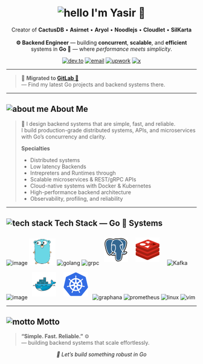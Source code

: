 <!-- Profile Header -->
<h1 align="center">
  <img src="https://media.tenor.com/Yj4grvIBitkAAAAM/jake-is.gif" height="60" width="60" alt="hello"/>  
   I'm <strong>Yasir</strong> 👋  
</h1>

<p align="center">
  Creator of <b>CactusDB</b> • <b>Asirnet</b> •  <b>Aryol</b> • <b>Noodlejs</b>  • <b>Cloudlet</b> • <b> SilKarta</b> 
  <br/><br/>
  <strong>⚙️ Backend Engineer</strong> — building <strong>concurrent</strong>, <strong>scalable</strong>, and <strong>efficient</strong> systems in  
  <strong>Go 🐹</strong> — where <em>performance meets simplicity</em>.
</p>

<p align="center">
  <a href="https://dev.to/mr_yasir"><img src="https://img.shields.io/badge/Blog-dev.to-blue?style=flat-square&logo=dev.to" alt="dev.to"/></a>
  <a href="mailto:helloyasir@proton.me"><img src="https://img.shields.io/badge/Email-ProtonMail-purple?style=flat-square&logo=protonmail" alt="email"/></a>
  <a href="https://www.upwork.com/freelancers/~0134f4c054f96f8850"><img src="https://img.shields.io/badge/Upwork-Hire%20Me-success?style=flat-square&logo=upwork" alt="upwork"/></a>
  <a href="https://x.com/myasirdev"><img src="https://img.shields.io/badge/X-@myasirdev-1DA1F2?style=flat-square&logo=x" alt="x"/></a>
</p>

---

> 🚀 **Migrated to [GitLab 🔗](http://gitlab.com/yasirdevloper9)**  
> — Find my latest Go projects and backend systems there.

---

## <img src="https://i.pinimg.com/originals/ba/dc/74/badc74ced38f8aa000d067a72d2f0465.gif" height="52" alt="about me" /> About Me

> 🧩 I design backend systems that are simple, fast, and reliable.  
> I build production-grade distributed systems, APIs, and microservices with Go’s concurrency and clarity.
>
> **Specialties**
> - Distributed systems
> - Low latency Backends
> - Intrepreters and Runtimes through  
> - Scalable microservices & REST/gRPC APIs  
> - Cloud-native systems with Docker & Kubernetes  
> - High-performance backend architecture  
> - Observability, profiling, and reliability  

---

## <img src="https://i.pinimg.com/originals/95/f2/43/95f24363e310d115b83d8993aab903e6.gif" height="60" alt="tech stack" /> Tech Stack — Go 🐹 Systems

<p align="left">
    <!-- Zig -->
<img width="70" height="70" alt="image" src="https://github.com/user-attachments/assets/9c91631e-407f-44b2-90c7-b097d1bc7540" />

  <!-- Go -->
  
  <img width="70" height="70" alt="golang" src="https://raw.githubusercontent.com/devicons/devicon/master/icons/go/go-original.svg" />

  <!-- Gin-Gonic -->
  <img width="70" height="70" alt="golang" src="https://avatars.githubusercontent.com/u/7894478?s=200&v=4" />


  <!-- gRPC -->
  <img width="65" height="65" alt="grpc" src="https://github.com/user-attachments/assets/0e937586-aada-4a5a-b243-0e13a03634f5" />

  <!-- PostgreSQL -->
  <img src="https://raw.githubusercontent.com/devicons/devicon/master/icons/postgresql/postgresql-original.svg" alt="PostgreSQL" width="64" height="64" style="margin:8px"/>

  <!-- Redis -->
  <img src="https://raw.githubusercontent.com/devicons/devicon/master/icons/redis/redis-original.svg" alt="Redis" width="64" height="64" style="margin:8px"/>

  <!-- Kafka -->
  <img src="https://cdn.worldvectorlogo.com/logos/kafka.svg" alt="Kafka" width="64" height="64" style="margin:8px"/>
 <!-- RabbitMq -->
<img width="50" height="50" alt="image" src="https://github.com/user-attachments/assets/201dc03a-fb6b-458d-9b14-c22a082fca3d" />
  <!-- Docker -->
  <img src="https://raw.githubusercontent.com/devicons/devicon/master/icons/docker/docker-original.svg" alt="Docker" width="64" height="64" style="margin:8px"/>

  <!-- Kubernetes -->
  <img src="https://raw.githubusercontent.com/devicons/devicon/master/icons/kubernetes/kubernetes-plain.svg" alt="Kubernetes" width="64" height="64" style="margin:8px"/>
<!-- Grafana -->
  <img width="64" height="64" alt="graphana" src="https://github.com/user-attachments/assets/c91a02d3-e67a-4262-b0c6-51ea3d9a4835" />
<!-- Prometheus -->
<img width="64" height="64" alt="prometheus" src="https://github.com/user-attachments/assets/1627a9ea-ed21-4194-8749-8d28d07d6b32" />


  <!-- Linux -->
  <img width="65" height="65" alt="linux" src="https://github.com/user-attachments/assets/56c24149-d559-49d4-afed-1395908a28ba" />

  <!-- Vim -->
  <img width="65" height="65" alt="vim" src="https://github.com/user-attachments/assets/f46bacc6-e530-48bf-a9cd-9bceaed065cc" />

</p>

---

## <img src="https://upload.wikimedia.org/wikipedia/commons/3/3e/Flickering_cursor.gif" height="24" alt="motto" /> Motto

> **“Simple. Fast. Reliable.”** ⚙️  
> — building backend systems that scale effortlessly.

<p align="center">
  <i>💬 Let’s build something robust in Go</i>
</p>
